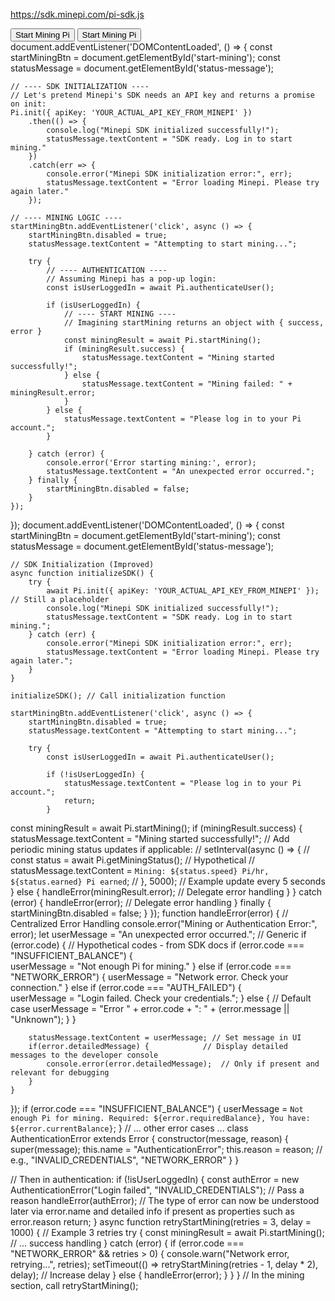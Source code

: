 https://sdk.minepi.com/pi-sdk.js
<!DOCTYPE html>
<html>
<head>
  <title>Minepi Demo</title>
  <script src="https://sdk.minepi.com/pi-sdk.js"></script> 
</head>
<body>
  <button id="start-mining">Start Mining Pi</button>
  <script>
    // When the "Start Mining Pi" button is clicked:
    document.getElementById('start-mining').addEventListener('click', () => {
      Pi.startMining();
    });
  </script>
</body>
</html>
<!DOCTYPE html>
<html>
<head>
  <title>Minepi Demo</title>
  <script src="https://sdk.minepi.com/pi-sdk.js"></script> 
  <script>
    document.addEventListener('DOMContentLoaded', () => { 
      const startMiningBtn = document.getElementById('start-mining');
      const statusMessage = document.getElementById('status-message');

      // Initialize Pi SDK here (hypothetical, refer to Minepi documentation)
      // Example:  Pi.init({ apiKey: 'YOUR_API_KEY' })
      //            .then(() => {  // SDK is ready! })
      //            .catch(err => console.error('SDK initialization error:', err));

      startMiningBtn.addEventListener('click', async () => { 
        startMiningBtn.disabled = true;
        statusMessage.textContent = "Attempting to start mining...";

        try {
          // Authenticate the user first (replace with Minepi's method)
          // const isUserLoggedIn = await Pi.authenticateUser(); 
          // if (!isUserLoggedIn) {
          //   statusMessage.textContent = "Please log in to your Pi account."; 
          //   return;
          // }

          // Assume startMining is an async operation (could be different) 
          const miningResult = await Pi.startMining();  
          if (miningResult.success) {
            statusMessage.textContent = "Mining started successfully!";
          } else {
            statusMessage.textContent = "Mining failed to start. " + miningResult.error;
          }
        } catch (error) {
          console.error('Error starting mining:', error);
          statusMessage.textContent = "An error occurred. Please try again later.";
        } finally {
          startMiningBtn.disabled = false;
        }
      });
    });
  </script>
</head>
<body>
  <button id="start-mining">Start Mining Pi</button>
  <div id="status-message"></div>
</body>
</html>
document.addEventListener('DOMContentLoaded', () => { 
    const startMiningBtn = document.getElementById('start-mining');
    const statusMessage = document.getElementById('status-message');

    // ---- SDK INITIALIZATION ----
    // Let's pretend Minepi's SDK needs an API key and returns a promise on init: 
    Pi.init({ apiKey: 'YOUR_ACTUAL_API_KEY_FROM_MINEPI' })
        .then(() => { 
            console.log("Minepi SDK initialized successfully!"); 
            statusMessage.textContent = "SDK ready. Log in to start mining."
        })
        .catch(err => {
            console.error("Minepi SDK initialization error:", err);
            statusMessage.textContent = "Error loading Minepi. Please try again later."
        });

    // ---- MINING LOGIC ---- 
    startMiningBtn.addEventListener('click', async () => {
        startMiningBtn.disabled = true;
        statusMessage.textContent = "Attempting to start mining...";

        try {
            // ---- AUTHENTICATION ----
            // Assuming Minepi has a pop-up login:
            const isUserLoggedIn = await Pi.authenticateUser();  

            if (isUserLoggedIn) {
                // ---- START MINING ----
                // Imagining startMining returns an object with { success, error }
                const miningResult = await Pi.startMining();  
                if (miningResult.success) {
                    statusMessage.textContent = "Mining started successfully!";
                } else {
                    statusMessage.textContent = "Mining failed: " + miningResult.error;
                } 
            } else {
                statusMessage.textContent = "Please log in to your Pi account.";
            }

        } catch (error) {
            console.error('Error starting mining:', error);
            statusMessage.textContent = "An unexpected error occurred.";
        } finally {
            startMiningBtn.disabled = false; 
        }
    });
});
document.addEventListener('DOMContentLoaded', () => {
    const startMiningBtn = document.getElementById('start-mining');
    const statusMessage = document.getElementById('status-message');

    // SDK Initialization (Improved)
    async function initializeSDK() {
        try {
            await Pi.init({ apiKey: 'YOUR_ACTUAL_API_KEY_FROM_MINEPI' }); // Still a placeholder
            console.log("Minepi SDK initialized successfully!");
            statusMessage.textContent = "SDK ready. Log in to start mining.";
        } catch (err) {
            console.error("Minepi SDK initialization error:", err);
            statusMessage.textContent = "Error loading Minepi. Please try again later.";
        }
    }

    initializeSDK(); // Call initialization function

    startMiningBtn.addEventListener('click', async () => {
        startMiningBtn.disabled = true;
        statusMessage.textContent = "Attempting to start mining...";

        try {
            const isUserLoggedIn = await Pi.authenticateUser();

            if (!isUserLoggedIn) {
                statusMessage.textContent = "Please log in to your Pi account.";
                return;
            }
 const miningResult = await Pi.startMining();
            if (miningResult.success) {
                statusMessage.textContent = "Mining started successfully!";
                // Add periodic mining status updates if applicable:
                // setInterval(async () => {
                //     const status = await Pi.getMiningStatus();  // Hypothetical 
                //     statusMessage.textContent = `Mining: ${status.speed} Pi/hr, ${status.earned} Pi earned`; 
                // }, 5000); // Example update every 5 seconds
            } else {
               handleError(miningResult.error);   // Delegate error handling
            }
        } catch (error) {
           handleError(error);                // Delegate error handling
        } finally {
            startMiningBtn.disabled = false;
        }
    });
 function handleError(error) {       // Centralized Error Handling
        console.error("Mining or Authentication Error:", error);
        let userMessage = "An unexpected error occurred.";  // Generic
        if (error.code) {                    // Hypothetical codes - from SDK docs
            if (error.code === "INSUFFICIENT_BALANCE") {    
                userMessage = "Not enough Pi for mining."
            } else if (error.code === "NETWORK_ERROR") {
                userMessage = "Network error. Check your connection."
            } else if (error.code === "AUTH_FAILED") {         
                userMessage = "Login failed. Check your credentials.";
            } else {                      // Default case 
                userMessage = "Error " + error.code + ": " + (error.message || "Unknown"); 
            }
        }

        statusMessage.textContent = userMessage; // Set message in UI
        if(error.detailedMessage) {            // Display detailed messages to the developer console
            console.error(error.detailedMessage);  // Only if present and relevant for debugging
        }    
    }


});
if (error.code === "INSUFFICIENT_BALANCE") {
    userMessage = `Not enough Pi for mining. Required: ${error.requiredBalance}, You have: ${error.currentBalance}`; 
}
// ... other error cases ...
class AuthenticationError extends Error { 
    constructor(message, reason) {
        super(message);
        this.name = "AuthenticationError";
        this.reason = reason; // e.g., "INVALID_CREDENTIALS", "NETWORK_ERROR"
    }
}

// Then in authentication:
if (!isUserLoggedIn) {
    const authError = new AuthenticationError("Login failed", "INVALID_CREDENTIALS"); // Pass a reason
    handleError(authError); // The type of error can now be understood later via error.name and detailed info if present as properties such as error.reason
    return;
}
async function retryStartMining(retries = 3, delay = 1000) { // Example 3 retries 
    try {
        const miningResult = await Pi.startMining();
        // ... success handling 
    } catch (error) {
        if (error.code === "NETWORK_ERROR" && retries > 0) {
            console.warn("Network error, retrying...", retries);
            setTimeout(() => retryStartMining(retries - 1, delay * 2), delay); // Increase delay 
        } else {
            handleError(error);
        }
    }
} 
// In the mining section, call  retryStartMining();  
